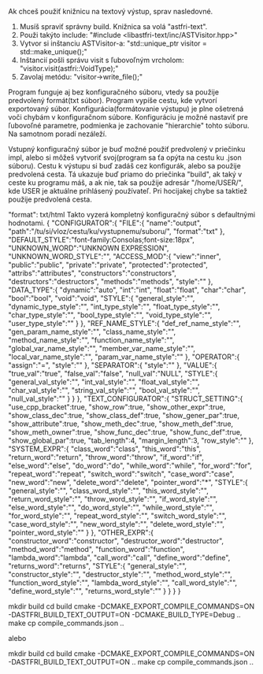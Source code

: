 Ak chceš použiť knižnicu na textový výstup, sprav nasledovné.

1) Musíš spraviť správny build. Knižnica sa volá "astfri-text".
2) Použi takýto include: "#include <libastfri-text/inc/ASTVisitor.hpp>"
3) Vytvor si inštanciu ASTVisitor-a: "std::unique_ptr<ASTVisitor> visitor = std::make_unique<ASTVisitor>();"
4) Inštancií pošli správu visit s ľubovoľným vrcholom: "visitor.visit(astfri::VoidType);"
5) Zavolaj metódu: "visitor->write_file();"

Program funguje aj bez konfiguračného súboru, vtedy sa použije predvolený formát(txt súbor).
Program vypíše cestu, kde vytvorí exportovaný súbor.
Konfigurácia(formátovanie výstupu) je plne ošetrená voči chybám v konfiguračnom súbore. Konfiguráciu je možné nastaviť pre ľubovoľné parametre, podmienka je zachovanie "hierarchie" tohto súboru. Na samotnom poradí nezáleží.

Vstupný konfiguračný súbor je buď možné použiť predvolený v priečinku impl, alebo si môžeš vytvoriť svoj(program sa ťa opýta na cestu ku .json súboru).
Cestu k výstupu si buď zadáš cez konfigurák, alebo sa použije predvolená cesta. Tá ukazuje buď priamo do priečinka "build", ak taký v ceste ku programu máš, a ak nie, tak sa použije adresár "/home/USER/", kde USER je aktuálne prihlásený používateľ. Pri hocijakej chybe sa taktiež použije predvolená cesta.


"format": txt/html
Takto vyzerá kompletný konfiguračný súbor s defaultnými hodnotami.
{
    "CONFIGURATOR":{
        "FILE":{
            "name":"output",
            "path":"/tu/si/vloz/cestu/ku/vystupnemu/suboru/",
            "format":"txt"
        },
        "DEFAULT_STYLE":"font-family:Consolas;font-size:18px",
        "UNKNOWN_WORD":"UNKNOWN EXPRESSION",
        "UNKNOWN_WORD_STYLE":"",
        "ACCESS_MOD":{
            "view":"inner",
            "public":"public",
            "private":"private",
            "protected":"protected",
            "attribs":"attributes",
            "constructors":"constructors",
            "destructors":"destructors",
            "methods":"methods",
            "style":""
        },
        "DATA_TYPE":{
            "dynamic":"auto",
            "int":"int",
            "float":"float",
            "char":"char",
            "bool":"bool",
            "void":"void",
            "STYLE":{
                "general_style":"",
                "dynamic_type_style":"",
                "int_type_style":"",
                "float_type_style":"",
                "char_type_style":"",
                "bool_type_style":"",
                "void_type_style":"",
                "user_type_style":""
            }
        },
        "REF_NAME_STYLE":{
            "def_ref_name_style":"",
            "gen_param_name_style":"",
            "class_name_style":"",
            "method_name_style":"",
            "function_name_style":"",
            "global_var_name_style":"",
            "member_var_name_style":"",
            "local_var_name_style":"",
            "param_var_name_style":""
        },
        "OPERATOR":{
            "assign":"=",
            "style":""
        },
        "SEPARATOR":{
            "style":""
        },
        "VALUE":{
            "true_val":"true",
            "false_val":"false",
            "null_val":"NULL",
            "STYLE":{
                "general_val_style":"",
                "int_val_style":"",
                "float_val_style":"",
                "char_val_style":"",
                "string_val_style":"",
                "bool_val_style":"",
                "null_val_style":""
            }
        }
    },
    "TEXT_CONFIGURATOR":{
        "STRUCT_SETTING":{
            "use_cpp_bracket":true,
            "show_row":true,
            "show_other_expr":true,
            "show_class_dec":true,
            "show_class_def":true,
            "show_gener_par":true,
            "show_attribute":true,
            "show_meth_dec":true,
            "show_meth_def":true,
            "show_meth_owner":true,
            "show_func_dec":true,
            "show_func_def":true,
            "show_global_par":true,
            "tab_length":4,
            "margin_length":3,
            "row_style":""
        },
        "SYSTEM_EXPR":{
            "class_word":"class",
            "this_word":"this",
            "return_word":"return",
            "throw_word":"throw",
            "if_word":"if",
            "else_word":"else",
            "do_word":"do",
            "while_word":"while",
            "for_word":"for",
            "repeat_word":"repeat",
            "switch_word":"switch",
            "case_word":"case",
            "new_word":"new",
            "delete_word":"delete",
            "pointer_word":"*",
            "STYLE":{
                "general_style":"",
                "class_word_style":"",
                "this_word_style":"",
                "return_word_style":"",
                "throw_word_style":"",
                "if_word_style":"",
                "else_word_style":"",
                "do_word_style":"",
                "while_word_style":"",
                "for_word_style":"",
                "repeat_word_style":"",
                "switch_word_style":"",
                "case_word_style":"",
                "new_word_style":"",
                "delete_word_style":"",
                "pointer_word_style":""
            }
        },
        "OTHER_EXPR":{
            "constructor_word":"constructor",
            "destructor_word":"destructor",
            "method_word":"method",
            "function_word":"function",
            "lambda_word":"lambda",
            "call_word":"call",
            "define_word":"define",
            "returns_word":"returns",
            "STYLE":{
                "general_style":"",
                "constructor_style":"",
                "destructor_style":"",
                "method_word_style":"",
                "function_word_style":"",
                "lambda_word_style":"",
                "call_word_style":"",
                "define_word_style":"",
                "returns_word_style":""
            }
        }
    }
}

mkdir build
cd build
cmake -DCMAKE_EXPORT_COMPILE_COMMANDS=ON -DASTFRI_BUILD_TEXT_OUTPUT=ON -DCMAKE_BUILD_TYPE=Debug ..
make
cp compile_commands.json ..

alebo

mkdir build
cd build
cmake -DCMAKE_EXPORT_COMPILE_COMMANDS=ON -DASTFRI_BUILD_TEXT_OUTPUT=ON ..
make
cp compile_commands.json ..
